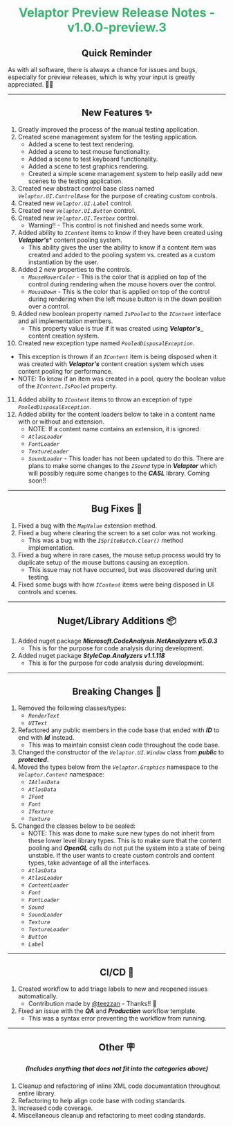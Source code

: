 <h1 align="center" style='color:mediumseagreen;font-weight:bold'>
   Velaptor Preview Release Notes - v1.0.0-preview.3
</h1>

<h2 align="center" style='font-weight:bold'>Quick Reminder</h2>

<div algn="center">

As with all software, there is always a chance for issues and bugs, especially for preview releases, which is why your input is greatly appreciated. 🙏🏼
</div>

---

<h2 style="font-weight:bold" align="center">New Features ✨</h2>

1. Greatly improved the process of the manual testing application.
2. Created scene management system for the testing application.
   - Added a scene to test text rendering.
   - Added a scene to test mouse functionality.
   - Added a scene to test keyboard functionality.
   - Added a scene to test graphics rendering.
   - Created a simple scene management system to help easily add new scenes to the testing application.
3. Created new abstract control base class named _`Velaptor.UI.ControlBase`_ for the purpose of creating custom controls.
4. Created new _`Velaptor.UI.Label`_ control.
5. Created new _`Velaptor.UI.Button`_ control.
6. Created new _`Velaptor.UI.Textbox`_ control.
   - Warning!! - This control is not finished and needs some work.
7. Added ability to _`IContent`_ items to know if they have been created using **_Velaptor's_*** content pooling system.
   - This ability gives the user the ability to know if a content item was created and added to the pooling system vs. created as a custom instantiation by the user.
8. Added 2 new properties to the controls.
   - _`MouseHoverColor`_ - This is the color that is applied on top of the control during rendering when the mouse hovers over the control.
   - _`MouseDown`_ - This is the color that is applied on top of the control during rendering when the left mouse button is in the down position over a control.
9.  Added new boolean property named _`IsPooled`_ to the _`IContent`_ interface and all implementation members.
    - This property value is true if it was created using **_Velaptor's__** content creation system.
10. Created new exception type named _`PooledDisposalException`_.
   - This exception is thrown if an _`IContent`_ item is being disposed when it was created with **_Velaptor's_** content creation system which uses content pooling for performance.
   - NOTE: To know if an item was created in a pool, query the boolean value of the _`IContent.IsPooled`_ property.
11. Added ability to _`IContent`_ items to throw an exception of type _`PooledDisposalException`_.
12. Added ability for the content loaders below to take in a content name with or without and extension.
    - NOTE: If a content name contains an extension, it is ignored.
    - _`AtlasLoader`_
    - _`FontLoader`_
    - _`TextureLoader`_
    - _`SoundLoader`_ - This loader has not been updated to do this.  There are plans to make some changes to the _`ISound`_ type in **_Velaptor_** which will possibly require some changes to the **_CASL_** library.  Coming soon!!

---

<h2 style="font-weight:bold" align="center">Bug Fixes 🐛</h2>

1. Fixed a bug with the _`MapValue`_ extension method.
2. Fixed a bug where clearing the screen to a set color was not working.
   - This was a bug with the _`ISpriteBatch.Clear()`_ method implementation.
3. Fixed a bug where in rare cases, the mouse setup process would try to duplicate setup of the mouse buttons causing an exception.
   - This issue may not have occurred, but was discovered during unit testing.
4. Fixed some bugs with how _`IContent`_ items were being disposed in UI controls and scenes.

---

<h2 style="font-weight:bold" align="center">Nuget/Library Additions 📦</h2>

1. Added nuget package **_Microsoft.CodeAnalysis.NetAnalyzers v5.0.3_**
   - This is for the purpose for code analysis during development.
2. Added nuget package **_StyleCop.Analyzers v1.1.118_**
   - This is for the purpose for code analysis during development.

---

<h2 style="font-weight:bold" align="center">Breaking Changes 🧨</h2>

1. Removed the following classes/types:
   - _`RenderText`_
   - _`UIText`_
2. Refactored any public members in the code base that ended with **_ID_** to end with **_Id_** instead.
   - This was to maintain consist clean code throughout the code base.
3. Changed the constructor of the _`Velaptor.UI.Window`_ class from **_public_** to **_protected_**.
4. Moved the types below from the _`Velaptor.Graphics`_ namespace to the _`Velaptor.Content`_ namespace:
   - _`IAtlasData`_
   - _`AtlasData`_
   - _`IFont`_
   - _`Font`_
   - _`ITexture`_
   - _`Texture`_
5. Changed the classes below to be sealed:
   - NOTE: This was done to make sure new types do not inherit from these lower level library types.  This is to make sure that the content pooling and **_OpenGL_** calls do not put the system into a state of being unstable.  If the user wants to create custom controls and content types, take advantage of all the interfaces. 
   - _`AtlasData`_
   - _`AtlasLoader`_
   - _`ContentLoader`_
   - _`Font`_
   - _`FontLoader`_
   - _`Sound`_
   - _`SoundLoader`_
   - _`Texture`_
   - _`TextureLoader`_
   - _`Button`_
   - _`Label`_

---

<h2 style="font-weight:bold" align="center">CI/CD 🚀</h2>

1. Created workflow to add triage labels to new and reopened issues automatically.
   - Contribution made by [@teezzan](https://github.com/teezzan) - Thanks!! 🙏
2. Fixed an issue with the **_QA_** and **_Production_** workflow template.
   - This was a syntax error preventing the workflow from running.

---

<h2 style="font-weight:bold" align="center">Other 🪧</h2>
<h5 align="center">(Includes anything that does not fit into the categories above)</h5>

1. Cleanup and refactoring of inline XML code documentation throughout entire library.
2. Refactoring to help align code base with coding standards.
3. Increased code coverage.
4. Miscellaneous cleanup and refactoring to meet coding standards.
